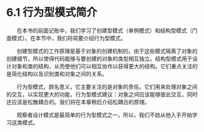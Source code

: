 6.1 行为型模式简介
===

&nbsp;&nbsp;&nbsp;&nbsp;&nbsp;&nbsp;&nbsp;在本书的前面记账中，我们学习了创建型模式（单例模式）和结构型模式（门面模式）。在本节中，我们将简要介绍行为型模式。

&nbsp;&nbsp;&nbsp;&nbsp;&nbsp;&nbsp;&nbsp;创建型模式的工作原理是基于对象的创建机制的。由于这些模式隔离了对象的创建细节，所以使得代码能够与要创建的对象的类型相互独立。结构型模式用于设计对象和类的结构，从而使他们可以相互协作以获得更大的结构。它们重点关注的是简化结构以及识别类和对象之间的关系。

&nbsp;&nbsp;&nbsp;&nbsp;&nbsp;&nbsp;&nbsp;行为型模式，顾名思义，它主要关注的是对象的责任。它们用来处理对象之间的交互，以实现更大的功能，行为型模式建议：对象之间应该能够彼此交互，同时还应该是松散耦合的。我们将在本章稍后介绍松耦合的原理。

&nbsp;&nbsp;&nbsp;&nbsp;&nbsp;&nbsp;&nbsp;观察者设计模式是最简单的行为型模式之一，所以，我们不妨从他入手开始学习这类模式。
